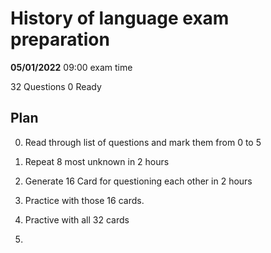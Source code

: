 # History of language exam preparation

**05/01/2022** 
09:00 exam time


32 Questions
0 Ready

## Plan
0. Read through list of questions and mark them from 0 to 5
1. Repeat 8 most unknown in 2 hours
2. Generate 16 Card for questioning each other in 2 hours
3. Practice with those 16 cards.
4. Practive with all 32 cards

1.
